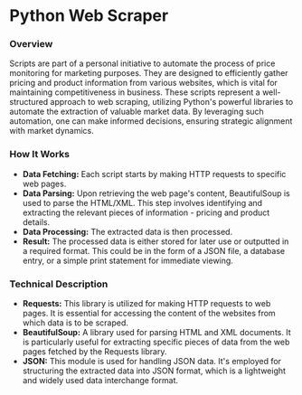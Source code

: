 # Python Web Scraper
### Overview
Scripts are part of a personal initiative to automate the process of price monitoring for marketing purposes. They are designed to efficiently gather pricing and product information from various websites, which is vital for maintaining competitiveness in business. These scripts represent a well-structured approach to web scraping, utilizing Python's powerful libraries to automate the extraction of valuable market data. By leveraging such automation, one can make informed decisions, ensuring strategic alignment with market dynamics.

### How It Works
- <b>Data Fetching:</b> Each script starts by making HTTP requests to specific web pages.
- <b>Data Parsing:</b> Upon retrieving the web page's content, BeautifulSoup is used to parse the HTML/XML. This step involves identifying and extracting the relevant pieces of information - pricing and product details.
- <b>Data Processing:</b> The extracted data is then processed.
- <b>Result:</b> The processed data is either stored for later use or outputted in a required format. This could be in the form of a JSON file, a database entry, or a simple print statement for immediate viewing.

### Technical Description

- <b>Requests:</b> This library is utilized for making HTTP requests to web pages. It is essential for accessing the content of the websites from which data is to be scraped.
- <b>BeautifulSoup:</b> A library used for parsing HTML and XML documents. It is particularly useful for extracting specific pieces of data from the web pages fetched by the Requests library.
- <b>JSON:</b> This module is used for handling JSON data. It's employed for structuring the extracted data into JSON format, which is a lightweight and widely used data interchange format.
